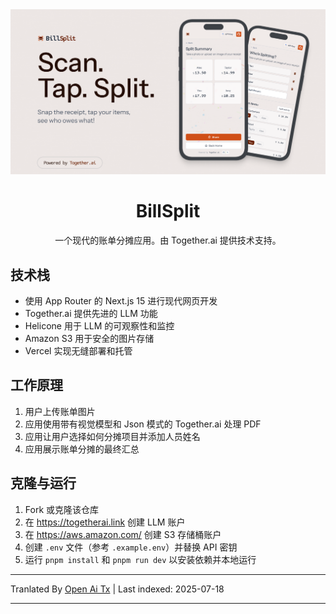 <a href="https://www.usebillsplit.com/">
<img alt="Self" src="https://raw.githubusercontent.com/Nutlope/billsplit/main/./public/og.png">
</a>

<div align="center">
    <h1 >BillSplit</h1>
    <p>
        一个现代的账单分摊应用。由 Together.ai 提供技术支持。
    </p>
</div>

## 技术栈

- 使用 App Router 的 Next.js 15 进行现代网页开发
- Together.ai 提供先进的 LLM 功能
- Helicone 用于 LLM 的可观察性和监控
- Amazon S3 用于安全的图片存储
- Vercel 实现无缝部署和托管

## 工作原理

1. 用户上传账单图片
2. 应用使用带有视觉模型和 Json 模式的 Together.ai 处理 PDF
3. 应用让用户选择如何分摊项目并添加人员姓名
4. 应用展示账单分摊的最终汇总

## 克隆与运行

1. Fork 或克隆该仓库
2. 在 https://togetherai.link 创建 LLM 账户
3. 在 https://aws.amazon.com/ 创建 S3 存储桶账户
4. 创建 `.env` 文件（参考 `.example.env`）并替换 API 密钥
5. 运行 `pnpm install` 和 `pnpm run dev` 以安装依赖并本地运行



---


Tranlated By [Open Ai Tx](https://github.com/OpenAiTx/OpenAiTx) | Last indexed: 2025-07-18


---